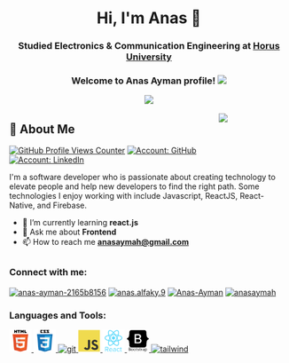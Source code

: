 <h1 align="center">Hi, I'm Anas 👋</h1>

<h3 align="center">Studied Electronics &  Communication Engineering at <a href="Horus University">Horus University </a> </h3>

 <h3 align="center">
  Welcome to Anas Ayman profile!
  <img src="https://media.giphy.com/media/hvRJCLFzcasrR4ia7z/giphy.gif" width="28">
</h3>
<!-- Typing SVG by DenverCoder1 - https://github.com/DenverCoder1/readme-typing-svg -->
  
  
  <p align="center">
  <a href="https://github.com/DenverCoder1/readme-typing-svg"><img src="https://readme-typing-svg.herokuapp.com/?lines=Front-end%20web%20developer;Always%20learning%20new%20things&font=Fira%20Code&center=true&width=440&height=45&color=f75c7e&vCenter=true&size=22"></a>
</p> 

 
  <img src="https://github.com/mohamedabusrea/mohamedabusrea/blob/master/profile-img.png" align="right" width="25%"/>


  ## 📘 About Me

[![GitHub Profile Views Counter](https://komarev.com/ghpvc/?username=anasaymah)](https://github.com/antonkomarev/github-profile-views-counter)
[![Account: GitHub](https://img.shields.io/badge/Anas%20Ayman-GitHub-2b3137)](https://github.com/anasaymah)
<br>
[![Account: LinkedIn](https://img.shields.io/badge/Anas%20Ayman-LinkedIn-0077b5)](https://www.linkedin.com/in/anasayman/)

I'm a software developer who is passionate about creating technology to elevate people and help new developers to find the right path. Some technologies I enjoy working with include Javascript, ReactJS, React-Native, and Firebase. 
- 🌱 I’m currently learning **react.js**
- 💬 Ask me about **Frontend**
-  📫 How to reach me **anasaymah@gmail.com**
##
</div>



<h3 align="left">Connect with me:</h3>
<p align="left">
<a href="https://linkedin.com/in/anasayman" target="blank"><img align="center" src="https://raw.githubusercontent.com/rahuldkjain/github-profile-readme-generator/master/src/images/icons/Social/linked-in-alt.svg" alt="anas-ayman-2165b8156" height="30" width="40" /></a>
<a href="https://fb.com/anas.alfaky.9" target="blank"><img align="center" src="https://raw.githubusercontent.com/rahuldkjain/github-profile-readme-generator/master/src/images/icons/Social/facebook.svg" alt="anas.alfaky.9" height="30" width="40" /></a>
<a href="https://stackoverflow.com/users/anasaymah" target="blank"><img align="center" src="https://raw.githubusercontent.com/rahuldkjain/github-profile-readme-generator/master/src/images/icons/Social/stack-overflow.svg" alt="Anas-Ayman" height="30" width="40" /></a>
 <a href="https://instagram.com/anasaymah" target="blank"><img align="center" src="https://raw.githubusercontent.com/rahuldkjain/github-profile-readme-generator/master/src/images/icons/Social/instagram.svg" alt="anasaymah" height="30" width="40" /></a>
</p>
  

<h3 align="left">Languages and Tools:</h3>
<p align="left"> <a href="https://www.w3.org/html/" target="_blank" rel="noreferrer"> <img src="https://raw.githubusercontent.com/devicons/devicon/master/icons/html5/html5-original-wordmark.svg" alt="html5" width="40" height="40"/> </a> <a href="https://www.w3schools.com/css/" target="_blank" rel="noreferrer"> <img src="https://raw.githubusercontent.com/devicons/devicon/master/icons/css3/css3-original-wordmark.svg" alt="css3" width="40" height="40"/> </a>  <a href="https://git-scm.com/" target="_blank" rel="noreferrer"> <img src="https://www.vectorlogo.zone/logos/git-scm/git-scm-icon.svg" alt="git" width="40" height="40"/> </a>  <a href="https://developer.mozilla.org/en-US/docs/Web/JavaScript" target="_blank" rel="noreferrer"> <img src="https://raw.githubusercontent.com/devicons/devicon/master/icons/javascript/javascript-original.svg" alt="javascript" width="40" height="40"/> </a> <a href="https://reactjs.org/" target="_blank" rel="noreferrer"> <img src="https://raw.githubusercontent.com/devicons/devicon/master/icons/react/react-original-wordmark.svg" alt="react" width="40" height="40"/> </a> <a href="https://getbootstrap.com" target="_blank" rel="noreferrer"> <img src="https://raw.githubusercontent.com/devicons/devicon/master/icons/bootstrap/bootstrap-plain-wordmark.svg" alt="bootstrap" width="40" height="40"/> </a> <a href="https://tailwindcss.com/" target="_blank" rel="noreferrer"> <img src="https://www.vectorlogo.zone/logos/tailwindcss/tailwindcss-icon.svg" alt="tailwind" width="40" height="40"/> </a>  </p>

